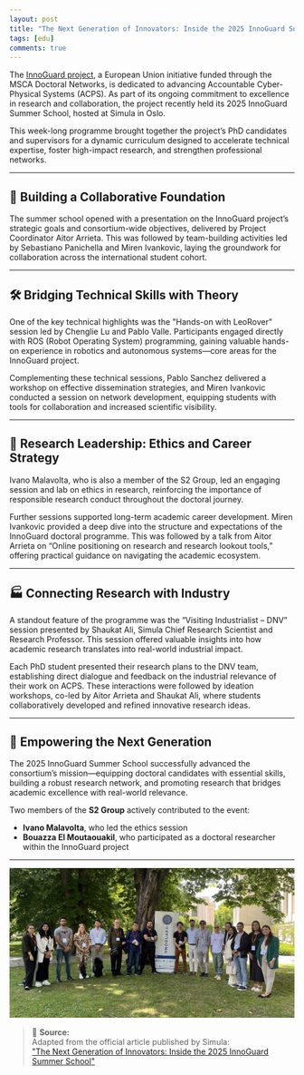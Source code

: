 ```yaml
---
layout: post
title: "The Next Generation of Innovators: Inside the 2025 InnoGuard Summer School"
tags: [edu]
comments: true
---
```



The [InnoGuard project](https://cordis.europa.eu/project/id/101169233), a European Union initiative funded through the MSCA Doctoral Networks, is dedicated to advancing Accountable Cyber-Physical Systems (ACPS). As part of its ongoing commitment to excellence in research and collaboration, the project recently held its 2025 InnoGuard Summer School, hosted at Simula in Oslo.

This week-long programme brought together the project’s PhD candidates and supervisors for a dynamic curriculum designed to accelerate technical expertise, foster high-impact research, and strengthen professional networks.

---

## 🤝 Building a Collaborative Foundation

The summer school opened with a presentation on the InnoGuard project’s strategic goals and consortium-wide objectives, delivered by Project Coordinator Aitor Arrieta. This was followed by team-building activities led by Sebastiano Panichella and Miren Ivankovic, laying the groundwork for collaboration across the international student cohort.

---

## 🛠️ Bridging Technical Skills with Theory

One of the key technical highlights was the "Hands-on with LeoRover" session led by Chenglie Lu and Pablo Valle. Participants engaged directly with ROS (Robot Operating System) programming, gaining valuable hands-on experience in robotics and autonomous systems—core areas for the InnoGuard project.

Complementing these technical sessions, Pablo Sanchez delivered a workshop on effective dissemination strategies, and Miren Ivankovic conducted a session on network development, equipping students with tools for collaboration and increased scientific visibility.

---

## 🧭 Research Leadership: Ethics and Career Strategy

Ivano Malavolta, who is also a member of the S2 Group, led an engaging session and lab on ethics in research, reinforcing the importance of responsible research conduct throughout the doctoral journey.

Further sessions supported long-term academic career development. Miren Ivankovic provided a deep dive into the structure and expectations of the InnoGuard doctoral programme. This was followed by a talk from Aitor Arrieta on “Online positioning on research and research lookout tools,” offering practical guidance on navigating the academic ecosystem.

---

## 🏭 Connecting Research with Industry

A standout feature of the programme was the “Visiting Industrialist – DNV” session presented by Shaukat Ali, Simula Chief Research Scientist and Research Professor. This session offered valuable insights into how academic research translates into real-world industrial impact.

Each PhD student presented their research plans to the DNV team, establishing direct dialogue and feedback on the industrial relevance of their work on ACPS. These interactions were followed by ideation workshops, co-led by Aitor Arrieta and Shaukat Ali, where students collaboratively developed and refined innovative research ideas.

---

## 🧠 **Empowering the Next Generation**

The 2025 InnoGuard Summer School successfully advanced the consortium’s mission—equipping doctoral candidates with essential skills, building a robust research network, and promoting research that bridges academic excellence with real-world relevance.

Two members of the **S2 Group** actively contributed to the event:  
- **Ivano Malavolta**, who led the ethics session  
- **Bouazza El Moutaouakil**, who participated as a doctoral researcher within the InnoGuard project  

---

![Innoguard Summer School 2025](/files/posts/innoguard-simula.jpeg)


> 📖 **Source:**  
> Adapted from the official article published by Simula:  
> ["The Next Generation of Innovators: Inside the 2025 InnoGuard Summer School"](https://www.simula.no/about/news/next-generation-innovators-inside-2025-innoguard-summer-school)
